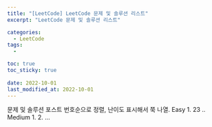 ```yaml
---
title: "[LeetCode] LeetCode 문제 및 솔루션 리스트"
excerpt: "LeetCode 문제 및 솔루션 리스트"

categories:
  - LeetCode
tags:
  - 

toc: true
toc_sticky: true
 
date: 2022-10-01
last_modified_at: 2022-10-01
---
```

문제 및 솔루션 포스트 번호순으로 정렬, 난이도 표시해서 쭉 나열.
Easy
1.
23
..
Medium
1.
2.
...